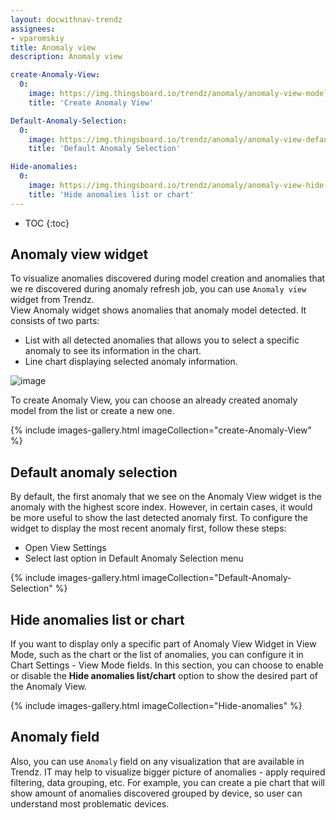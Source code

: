 ```yaml
---
layout: docwithnav-trendz
assignees:
- vparomskiy
title: Anomaly view
description: Anomaly view

create-Anomaly-View:
  0:
    image: https://img.thingsboard.io/trendz/anomaly/anomaly-view-model-selection-on-create.png
    title: 'Create Anomaly View'

Default-Anomaly-Selection:
  0:
    image: https://img.thingsboard.io/trendz/anomaly/anomaly-view-default-model.png
    title: 'Default Anomaly Selection'

Hide-anomalies:
  0:
    image: https://img.thingsboard.io/trendz/anomaly/anomaly-view-hide-options.png
    title: 'Hide anomalies list or chart'
---
```


* TOC
{:toc}

## Anomaly view widget

To visualize anomalies discovered during model creation and anomalies that we re discovered during anomaly refresh job, you can use `Anomaly view` widget from Trendz.  
View Anomaly widget shows anomalies that anomaly model detected. It consists of two parts:

* List with all detected anomalies that allows you to select a specific anomaly to see its information in the chart.
* Line chart displaying selected anomaly information.

![image](https://img.thingsboard.io/trendz/anomaly/anomaly-view-sampl.png)

To create Anomaly View, you can choose an already created anomaly model from the list or create a new one.

{% include images-gallery.html imageCollection="create-Anomaly-View" %}

## Default anomaly selection
By default, the first anomaly that we see on the Anomaly View widget is the anomaly with the highest score index. 
However, in certain cases, it would be more useful to show the last detected anomaly first. To configure the widget to display the most recent anomaly first, follow these steps:

* Open View Settings
* Select last option in Default Anomaly Selection menu

{% include images-gallery.html imageCollection="Default-Anomaly-Selection" %}

## Hide anomalies list or chart
If you want to display only a specific part of Anomaly View Widget in View Mode, such as the chart or the list of 
anomalies, you can configure it in Chart Settings - View Mode fields. In this section, 
you can choose to enable or disable the **Hide anomalies list/chart** option to show the desired part of the Anomaly View.

{% include images-gallery.html imageCollection="Hide-anomalies" %}

## Anomaly field

Also, you can use `Anomaly` field on any visualization that are available in Trendz. IT may help to visualize bigger picture of anomalies - apply required filtering, data grouping, etc.
For example, you can create a pie chart that will show amount of anomalies discovered grouped by device, so user can understand most problematic devices.